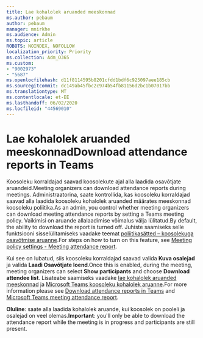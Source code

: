 ```yaml
---
title: Lae kohalolek aruanded meeskonnad
ms.author: pebaum
author: pebaum
manager: mnirkhe
ms.audience: Admin
ms.topic: article
ROBOTS: NOINDEX, NOFOLLOW
localization_priority: Priority
ms.collection: Adm_O365
ms.custom:
- "9002973"
- "5687"
ms.openlocfilehash: d11f8114595b8201cfdd1bdf6c925097aee185cb
ms.sourcegitcommit: dc149ab45fbc2c974b54fb81156d2bc1b07017bb
ms.translationtype: MT
ms.contentlocale: et-EE
ms.lasthandoff: 06/02/2020
ms.locfileid: "44569010"
---
```

# <a name="download-attendance-reports-in-teams"></a><span data-ttu-id="c4f79-102">Lae kohalolek aruanded meeskonnad</span><span class="sxs-lookup"><span data-stu-id="c4f79-102">Download attendance reports in Teams</span></span>

<span data-ttu-id="c4f79-103">Koosoleku korraldajad saavad koosolekute ajal alla laadida osavõtjate aruandeid.</span><span class="sxs-lookup"><span data-stu-id="c4f79-103">Meeting organizers can download attendance reports during meetings.</span></span> <span data-ttu-id="c4f79-104">Administraatorina, saate kontrollida, kas koosoleku korraldajad saavad alla laadida koosoleku kohalolek aruanded määrates meeskonnad koosoleku poliitika.</span><span class="sxs-lookup"><span data-stu-id="c4f79-104">As an admin, you control whether meeting organizers can download meeting attendance reports by setting a Teams meeting policy.</span></span> <span data-ttu-id="c4f79-105">Vaikimisi on aruande allalaadimise võimalus välja lülitatud.</span><span class="sxs-lookup"><span data-stu-id="c4f79-105">By default, the ability to download the report is turned off.</span></span> <span data-ttu-id="c4f79-106">Juhiste saamiseks selle funktsiooni sisselülitamiseks vaadake teemat [poliitikasätted – koosolekuga osavõtmise aruanne](https://docs.microsoft.com/microsoftteams/meeting-policies-in-teams#meeting-policy-settings---meeting-attendance-report).</span><span class="sxs-lookup"><span data-stu-id="c4f79-106">For steps on how to turn on this feature, see  [Meeting policy settings - Meeting attendance report](https://docs.microsoft.com/microsoftteams/meeting-policies-in-teams#meeting-policy-settings---meeting-attendance-report).</span></span>

<span data-ttu-id="c4f79-107">Kui see on lubatud, siis koosoleku korraldajad saavad valida **Kuva osalejad** ja valida **Laadi Osavõtjate loend**.</span><span class="sxs-lookup"><span data-stu-id="c4f79-107">Once this is enabled, during the meeting, meeting organizers can select  **Show participants**  and choose  **Download attendee list**.</span></span> <span data-ttu-id="c4f79-108">Lisateabe saamiseks vaadake [lae kohalolek aruanded meeskonnad](https://support.office.com/article/download-attendance-reports-in-teams-ae7cf170-530c-47d3-84c1-3aedac74d310) ja [Microsoft Teams koosoleku kohalolek aruanne](https://docs.microsoft.com/microsoftteams/teams-analytics-and-reports/meeting-attendance-report).</span><span class="sxs-lookup"><span data-stu-id="c4f79-108">For more information please see [Download attendance reports in Teams](https://support.office.com/article/download-attendance-reports-in-teams-ae7cf170-530c-47d3-84c1-3aedac74d310) and [Microsoft Teams meeting attendance report](https://docs.microsoft.com/microsoftteams/teams-analytics-and-reports/meeting-attendance-report).</span></span>

<span data-ttu-id="c4f79-109">**Oluline**: saate alla laadida kohalolek aruande, kui koosolek on pooleli ja osalejad on veel olemas.</span><span class="sxs-lookup"><span data-stu-id="c4f79-109">**Important**: you'll only be able to download the attendance report while the meeting is in progress and participants are still present.</span></span>